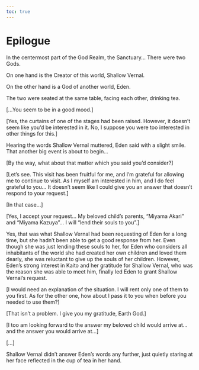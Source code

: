 ```yaml
---
toc: true
---
```


# Epilogue

In the centermost part of the God Realm, the Sanctuary... There were two Gods.

On one hand is the Creator of this world, Shallow Vernal.

On the other hand is a God of another world, Eden.

The two were seated at the same table, facing each other, drinking tea.

[...You seem to be in a good mood.]

[Yes, the curtains of one of the stages had been raised. However, it doesn’t
seem like you’d be interested in it. No, I suppose you were too interested in
other things for this.]

Hearing the words Shallow Vernal muttered, Eden said with a slight smile. That
another big event is about to begin...

[By the way, what about that matter which you said you’d consider?]

[Let’s see. This visit has been fruitful for me, and I’m grateful for allowing
me to continue to visit. As I myself am interested in him, and I do feel
grateful to you... It doesn’t seem like I could give you an answer that doesn’t
respond to your request.]

[In that case...]

[Yes, I accept your request... My beloved child’s parents, “Miyama Akari” and
“Miyama Kazuya”... I will “lend their souls to you”.]

Yes, that was what Shallow Vernal had been requesting of Eden for a long time,
but she hadn’t been able to get a good response from her. Even though she was
just lending these souls to her, for Eden who considers all inhabitants of the
world she had created her own children and loved them dearly, she was reluctant
to give up the souls of her children. However, Eden’s strong interest in Kaito
and her gratitude for Shallow Vernal, who was the reason she was able to meet
him, finally led Eden to grant Shallow Vernal’s request.

[I would need an explanation of the situation. I will rent only one of them to
you first. As for the other one, how about I pass it to you when before you
needed to use them?]

[That isn’t a problem. I give you my gratitude, Earth God.]

[I too am looking forward to the answer my beloved child would arrive at... and
the answer you would arrive at...]

[...]

Shallow Vernal didn’t answer Eden’s words any further, just quietly staring at
her face reflected in the cup of tea in her hand.
